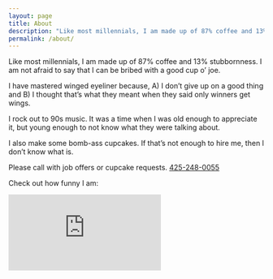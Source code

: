 ```yaml
---
layout: page
title: About
description: "Like most millennials, I am made up of 87% coffee and 13% stubbornness. I am not afraid to say that I can be bribed with a good cup o’ joe."
permalink: /about/
---
```


Like most millennials, I am made up of 87% coffee and 13% stubbornness. I am not afraid to say that I can be bribed with a good cup o’ joe.

I have mastered winged eyeliner because, A) I don’t give up on a good thing and B) I thought that’s what they meant when they said only winners get wings.

I rock out to 90s music. It was a time when I was old enough to appreciate it, but young enough to not know what they were talking about.

I also make some bomb-ass cupcakes. If that’s not enough to hire me, then I don’t know what is.

Please call with job offers or cupcake requests.
[425-248-0055](tel:425-248-0055)

Check out how funny I am:
<div class="iframe-container">
  <iframe src="https://www.youtube.com/embed/8LqZMOjVVu4" frameborder="0" allowfullscreen></iframe>
</div>
